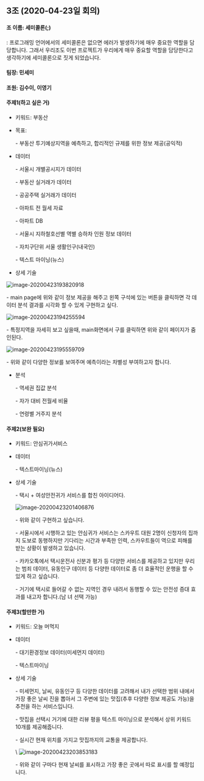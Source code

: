 ## 3조 (2020-04-23일 회의)

#### 조 이름:  세미콜론(;)  

: 프로그래밍 언어에서의 세미콜론은 없으면 에러가 발생하기에 매우 중요한 역할을 담당합니다. 그래서 우리조도 이번 프로젝트가 우리에게 매우 중요할 역할을 담당한다고 생각하기에 세미콜론으로 짓게 되었습니다.

#### 팀장: 민세미 

#### 조원: 김수이, 이영기



#### 주제1(하고 싶은 거) 

- 키워드: 부동산

- 목표: 

  \- 부동산 투기예상지역을 예측하고, 합리적인 규제를 위한 정보 제공(공익적)

- 데이터

  \- 서울시 개별공시지가 데이터

  \- 부동산 실거래가 데이터

  \- 공공주택 실거래가 데이터

  \- 아파트 전 월세 자료

  \- 아파트 DB

  \- 서울시 지하철호선별 역별 승하차 인원 정보 데이터

  \- 자치구단위 서울 생활인구(내국인)

  \- 텍스트 마이닝(뉴스)

-  상세 기술

  ![image-20200423193820918](C:\Users\younggi\AppData\Roaming\Typora\typora-user-images\image-20200423193820918.png)

  \- main page에 위와 같이 정보 제공을 해주고 왼쪽 구석에 있는 버튼을 클릭하면 각 데이터 분석 결과를 시각화 할 수 있게 구현하고 싶다.  

  

   ![image-20200423194255594](C:\Users\younggi\AppData\Roaming\Typora\typora-user-images\image-20200423194255594.png)

  \- 특정지역을 자세히 보고 싶을때, main화면에서 구를 클릭하면 위와 같이 페이지가 줌인된다.

  ![image-20200423195559709](C:\Users\younggi\AppData\Roaming\Typora\typora-user-images\image-20200423195559709.png) 

  \- 위와 같이 다양한 정보를 보여주며 예측이라는 차별성 부여하고자 합니다.

  

- 분석

  \- 역세권 집값 분석

  \-  자가 대비 전월세 비율

  \- 연령별 거주지 분석

#### 주제2(보완 필요)

- 키워드: 안심귀가서비스

- 데이터

  \- 텍스트마이닝(뉴스)

- 상세 기술

  \- 택시 + 여성안전귀가 서비스를 합친 아이디어다.

  ![image-20200423201406876](C:\Users\younggi\AppData\Roaming\Typora\typora-user-images\image-20200423201406876.png)

  \- 위와 같이 구현하고 싶습니다.

  \- 서울시에서 시행하고 있는 안심귀가 서비스는 스카우트 대원 2명이 신청자의 집까지 도보로 동행하지만 기다리는 시간과 부족한 인력, 스카우트들이 역으로 피해를 받는 상황이 발생하고 있습니다. 

  \- 카카오톡에서 택시운전사 신분과 평가 등 다양한 서비스를 제공하고 있지만 우리는 범죄 데이터, 유동인구 데이터 등 다양한 데이터로 좀 더 효율적인 운행을 할 수 있게 하고 싶습니다.

  \- 거기에 택시로 들어갈 수 없는 지역인 경우 내려서 동행할 수 있는 안전성 증대 효과를 내고자 합니다.(남 녀 선택 가능)

#### 주제3(할만한 거)

- 키워드: 오늘 머먹지

- 데이터

   \- 대기환경정보 데이터(미세먼지 데이터)

   \- 텍스트마이닝

- 상세 기술

  \- 미세먼지, 날씨, 유동인구 등 다양한 데이터를 고려해서  내가 선택한 범위 내에서 가장 좋은 날씨 진을 뽑아서 그 주변에 있는 맛집(추후 다양한 정보 제공도 가능)을 추천을 하는 서비스입니다.

  \- 맛집을 선택시 거기에 대한 리뷰 평을 텍스트 마이닝으로 분석해서 상위 키워드 10개를 제공해줍니다. 

  \- 실시간 현재 위치를 가지고 맛집까지의 교통을 제공합니다.

  \ ![image-20200423203853183](C:\Users\younggi\AppData\Roaming\Typora\typora-user-images\image-20200423203853183.png)

  \- 위와 같이 구마다 현재 날씨를 표시하고 가장 좋은 곳에서 따로 표시를 할 예정입니다.